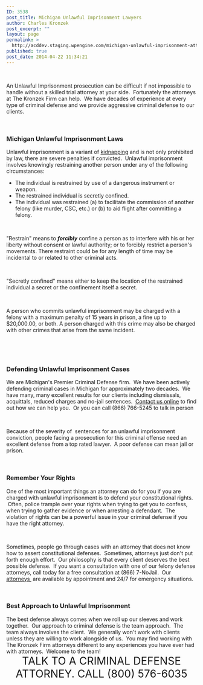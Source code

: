 ```yaml
---
ID: 3538
post_title: Michigan Unlawful Imprisonment Lawyers
author: Charles Kronzek
post_excerpt: ""
layout: page
permalink: >
  http://acddev.staging.wpengine.com/michigan-unlawful-imprisonment-attorney-unlawful-imprisonment-defense-lawyer.html
published: true
post_date: 2014-04-22 11:34:21
---
```

&nbsp;

An Unlawful Imprisonment prosecution can be difficult if not impossible to handle without a skilled trial attorney at your side.  Fortunately the attorneys at The Kronzek Firm can help.  We have decades of experience at every type of criminal defense and we provide aggressive criminal defense to our clients.

&nbsp;
<h3>Michigan Unlawful Imprisonment Laws</h3>
Unlawful imprisonment is a variant of <a title="Michigan Kidnapping Attorneys" href="http://acddev.staging.wpengine.com/michigan-kidnapping-attorneys-michigan-kidnapping-defense-lawyers.html">kidnapping</a> and is not only prohibited by law, there are severe penalties if convicted.  Unlawful imprisonment involves knowingly restraining another person under any of the following circumstances:
<ul>
 	<li>The individual is restrained by use of a dangerous instrument or weapon.</li>
 	<li>The restrained individual is secretly confined.</li>
 	<li>The individual was restrained (a) to facilitate the commission of another felony (like murder, CSC, etc.) or (b) to aid flight after committing a felony.</li>
</ul>
&nbsp;

"Restrain" means to <b><i>forcibly</i></b> confine a person as to interfere with his or her liberty without consent or lawful authority; or to forcibly restrict a person's movements. There restraint could be for any length of time may be incidental to or related to other criminal acts.

&nbsp;

"Secretly confined" means either to keep the location of the restrained individual a secret or the confinement itself a secret.

&nbsp;

A person who commits unlawful imprisonment may be charged with a felony with a maximum penalty of 15 years in prison, a fine up to $20,000.00, or both. A person charged with this crime may also be charged with other crimes that arise from the same incident.

&nbsp;

&nbsp;
<h3>Defending Unlawful Imprisonment Cases</h3>
We are Michigan's Premier Criminal Defense firm.  We have been actively defending criminal cases in Michigan for approximately two decades.  We have many, many excellent results for our clients including dismissals, acquittals, reduced charges and no-jail sentences.  <a title="contact us online" href="http://acddev.staging.wpengine.com/contact-us.html" target="_blank" rel="noopener">Contact us online</a> to find out how we can help you.  Or you can call (866) 766-5245 to talk in person

&nbsp;

Because of the severity of  sentences for an unlawful imprisonment conviction, people facing a prosecution for this criminal offense need an excellent defense from a top rated lawyer.  A poor defense can mean jail or prison.

&nbsp;
<h3>Remember Your Rights</h3>
One of the most important things an attorney can do for you if you are charged with unlawful imprisonment is to defend your constitutional rights.  Often, police trample over your rights when trying to get you to confess, when trying to gather evidence or when arresting a defendant.  The violation of rights can be a powerful issue in your criminal defense if you have the right attorney.

&nbsp;

Sometimes, people go through cases with an attorney that does not know how to assert constitutional defenses.  Sometimes, attorneys just don't put forth enough effort.  Our philosophy is that every client deserves the best possible defense.  If you want a consultation with one of our felony defense attorneys, call today for a free consultation at (866) 7-NoJail.  Our <a title="Michigan Criminal Trial Attorneys" href="http://acddev.staging.wpengine.com/trial-attorneys.html">attorneys </a> are available by appointment and 24/7 for emergency situations.

&nbsp;
<h3>Best Approach to Unlawful Imprisonment</h3>
The best defense always comes when we roll up our sleeves and work together.  Our approach to criminal defense is the team approach.  The team always involves the client.  We generally won't work with clients unless they are willing to work alongside of us.  You may find working with The Kronzek Firm attorneys different to any experiences you have ever had with attorneys.  Welcome to the team!

<center><span style="font-size: 200%;">
TALK TO A CRIMINAL DEFENSE ATTORNEY.
CALL (800) 576-6035 </span></center>&nbsp;

&nbsp;